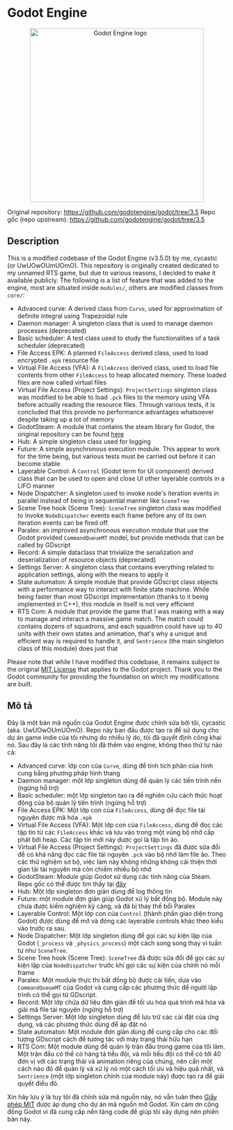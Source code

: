 
# Godot Engine

<p align="center">
  <a href="https://godotengine.org">
    <img src="logo_outlined.svg" width="400" alt="Godot Engine logo">
  </a>
</p>

Original repository: https://github.com/godotengine/godot/tree/3.5
Repo gốc (repo upstream): https://github.com/godotengine/godot/tree/3.5


## Description
This is a modified codebase of the Godot Engine (v3.5.0) by me, cycastic (or UwUOwOUmUOmO). This repository is originally created dedicated to my unnamed RTS game, but due to various reasons, I decided to make it available publicly.
The following is a list of feature that was added to the engine, most are situated inside `modules/`, others are modified classes from `core/`:

- Advanced curve: A derived class from `Curve`, used for approximation of definite integral using Trapezoidal rule
- Daemon manager: A singleton class that is used to manage daemon processes (deprecated)
- Basic scheduler: A test class used to study the functionalities of a task scheduler (deprecated)
- File Access EPK: A planned `FileAccess` derived class, used to load encrypted `.epk` resource file
- Virtual File Access (VFA): A `FileAccess` derived class, used to load file contents from other `FileAccess` to heap allocated memory. These loaded files are now called virtual files
- Virtual File Access (Project Settings): `ProjectSettings` singleton class was modified to be able to load `.pck` files to the memory using VFA before actually reading the resource files. Through various tests, it is concluded that this provide no performance advantages whatsoever despite taking up a lot of memory
- GodotSteam: A module that contains the steam library for Godot, the original repository can be found [here](https://gramps.github.io/GodotSteam/)
- Hub: A simple singleton class used for logging
- Future: A simple asynchronous execution module. This appear to work for the time being, but various tests must be carried out before it can become stable
- Layerable Control: A `Control` (Godot term for UI component) derived class that can be used to open and close UI other layerable controls in a LIFO manner
- Node Dispatcher: A singleton used to invoke node's iteration events in parallel instead of being in sequential manner like `SceneTree`
- Scene Tree hook (Scene Tree): `SceneTree` singleton class was modified to invoke `NodeDispatcher` events each frame before any of its own iteration events can be fired off.
- Paralex: an improved asynchronous execution module that use the Godot provided `CommandQueueMT` model, but provide methods that can be called by GDscript
- Record: A simple dataclass that trivialize the serialization and deserialization of resource objects (deprecated)
- Settings Server: A singleton class that contains everything related to application settings, along with the means to apply it
- State automaton: A simple module that provide GDscript class objects with a performance way to interact with finite state machine. While being faster than most GDscript implementation (thanks to it being implemented in C++), this module in itself is not very efficient
- RTS Com: A module that provide the game that I was making with a way to manage and interact a massive game match. The match could contains dozens of squadrons, and each squadron could have up to 40 units with their own states and animation, that's why a unique and efficient way is required to handle it, and `Sentrience` (the main singleton class of this module) does just that

Please note that while I have modified this codebase, it remains subject to the original [MIT License](LICENSE.txt) that applies to the Godot project.
Thank you to the Godot community for providing the foundation on which my modifications are built.

 ## Mô tả
Đây là một bản mã nguồn của Godot Engine được chỉnh sửa bởi tôi, cycastic (aka. UwUOwOUmUOmO). Repo này ban đầu được tạo ra để sử dụng cho dự án game indie của tôi nhưng do nhiều lý do, tôi đã quyết định công khai nó.
Sau đây là các tính năng tôi đã thêm vào engine, không theo thứ tự nào cả:

- Advanced curve: lớp con của `Curve`, dùng để tính tích phân của hình cung bằng phương pháp hình thang
- Daemon manager: một lớp singleton dùng để quản lý các tiến trình nền (ngừng hỗ trợ)
- Basic scheduler: một lớp singleton tạo ra để nghiên cứu cách thức hoạt động của bộ quản lý tiến trình (ngừng hỗ trợ)
- File Access EPK: Một lớp con của `FileAccess`, dùng để đọc file tài nguyên được mã hóa `.epk`
- Virtual File Access (VFA): Một lớp con của `FileAccess`, dùng để đọc các tập tin từ các `FileAccess` khác và lưu vào trong một vùng bộ nhớ cấp phát bởi heap. Các tập tin mới này dược gọi là tập tin ảo.
- Virtual File Access (Project Settings): `ProjectSettings` đã được sửa đổi để có khả năng đọc các file tài nguyên `.pck` vào bộ nhớ làm file ảo. Theo các thử nghiệm sơ bộ, việc làm này không những không cải thiện thời gian tải tài nguyên mà còn chiếm nhiều bộ nhớ
- GodotSteam: Module giúp Godot sử dụng các tính năng của Steam. Repo gốc có thể được tìm thấy tại [đây](https://gramps.github.io/GodotSteam/)
- Hub: Một lớp singleton đơn giản dùng để log thông tin
- Future: một module đơn giản giúp Godot xử lý bất đồng bộ. Module này chưa được kiểm nghiệm kỹ càng, và đã bị thay thế bổi Paralex
- Layerable Control: Một lớp con của `Control` (thành phần giao diện trong Godot) được dùng để mở và đóng các layerable controls khác theo kiểu vào trước ra sau.
- Node Dispatcher: Một lớp singleton dùng để gọi các sự kiện lặp của Godot (`_process` và `_physics_process`) một cách song song thay vì tuần tự như `SceneTree`.
- Scene Tree hook (Scene Tree): `SceneTree` đã được sửa đổi để gọi các sự kiện lặp của `NodeDispatcher` trước khi gọi các sự kiện của chính nó mỗi frame
- Paralex: Một module thực thi bất đồng bộ được cải tiến, dựa vào `CommandQueueMT` của Godot và cung cấp các phương thức để người lập trình có thể gọi từ GDscript.
- Record: Một lớp chứa dữ liệu đơn giản để tối ưu hóa quá trình mã hóa và giải mã file tài nguyên (ngừng hỗ trợ)
- Settings Server: Một lớp singleton dùng để lưu trữ các cài đặt của ứng dụng, và các phương thức dùng để áp đặt nó
- State automaton: Một module đơn giản dùng để cung cấp cho các đối tượng GDscript cách để tương tác với máy trạng thái hữu hạn
- RTS Com: Một module dùng để quản lý trận đấu trong game của tôi làm. Một trận đấu có thể có hàng tá tiểu đội, và mỗi tiểu đội có thể có tới 40 đơn vị với các trạng thái và animation riêng của chúng, nên cần một cách nào đó để quản lý và xử lý nó một cách tối ưu và hiệu quả nhất, và `Sentrience` (một lớp singleton chính của module này) được tạo ra để giải quyết điều đó.

Xin hãy lưu ý là tuy tôi đã chỉnh sửa mã nguồn này, nó vẫn tuân theo [Giấy phép MIT](LICENSE.txt) được áp dụng cho dự án mã nguồn mở Godot.
Xin cám ơn cộng đồng Godot vì đã cung cấp nền tảng code để giúp tôi xây dựng nên phiên bản này.
